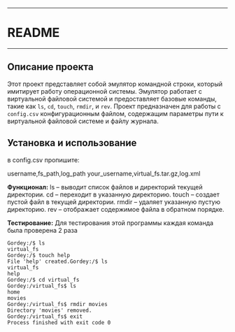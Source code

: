 ****************************************************
# README
****************************************************

## Описание проекта

Этот проект представляет собой эмулятор командной строки, 
который имитирует работу операционной системы. Эмулятор работает с виртуальной файловой
системой и предоставляет базовые команды, такие как `ls`, `cd`, `touch`, `rmdir`, и `rev`.
Проект предназначен для работы с `config.csv` конфигурационным файлом, содержащим параметры пути к 
виртуальной файловой системе и файлу журнала.

## Установка и использование
в config.csv пропишите:

username,fs_path,log_path
your_username,virtual_fs.tar.gz,log.xml

**Функционал:**
ls – выводит список файлов и директорий текущей директории.
cd – переходит в указанную директорию.
touch – создает пустой файл в текущей директории.
rmdir – удаляет указанную пустую директорию.
rev – отображает содержимое файла в обратном порядке.

**Тестирование:**
Для тестирования этой программы каждая команда была проверена 2 раза
```
Gordey:/$ ls
virtual_fs
Gordey:/$ touch help
File 'help' created.Gordey:/$ ls
virtual_fs
help
Gordey:/$ cd virtual_fs
Gordey:/virtual_fs$ ls
home
movies
Gordey:/virtual_fs$ rmdir movies
Directory 'movies' removed.
Gordey:/virtual_fs$ exit
Process finished with exit code 0
```
